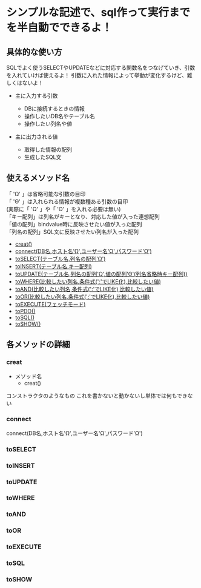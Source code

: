 # シンプルな記述で、sql作って実行までを半自動でできるよ！

## 具体的な使い方

SQLでよく使うSELECTやUPDATEなどに対応する関数名をつなげていき、引数を入れていけば使えるよ！
引数に入れた情報によって挙動が変化するけど、難しくはないよ！

* 主に入力する引数
    * DBに接続するときの情報
    * 操作したいDB名やテーブル名
    * 操作したい列名や値

* 主に出力される値
    * 取得した情報の配列
    * 生成したSQL文

## 使えるメソッド名

「 'Ω' 」は省略可能な引数の目印<br>
「 'Θ' 」は入れられる情報が複数種ある引数の目印<br>
 (実際に「 'Ω' 」や「 'Θ' 」を入れる必要は無い)<br>
「キー配列」は列名がキーとなり、対応した値が入った連想配列<br>
「値の配列」bindvalue時に反映させたい値が入った配列<br>
「列名の配列」SQL文に反映させたい列名が入った配列<br>

* [creat()](#creat)
* [connect(DB名,ホスト名'Ω',ユーザー名'Ω',パスワード'Ω')](#connect)
* [toSELECT(テーブル名,列名の配列'Ω')](#toselect)
* [toINSERT(テーブル名,キー配列)](#toinsert)
* [toUPDATE(テーブル名,列名の配列'Ω',値の配列'Θ'(列名省略時キー配列))](#toupdate)
* [toWHERE(比較したい列名,条件式(':'でLIKE化),比較したい値)](#towhere)
* [toAND(比較したい列名,条件式(':'でLIKE化),比較したい値)](#toand)
* [toOR(比較したい列名,条件式(':'でLIKE化),比較したい値)](#toor)
* [toEXECUTE(フェッチモード)](#toexecute)
* [toPDO()](#topdo)
* [toSQL()](#tosql)
* [toSHOW()](#toshow)

## 各メソッドの詳細

### creat

* メソッド名
    * creat()

コンストラクタのようなもの
これを書かないと動かないし単体では何もできない


### connect



connect(DB名,ホスト名'Ω',ユーザー名'Ω',パスワード'Ω')




### toSELECT



### toINSERT



### toUPDATE




### toWHERE




### toAND




### toOR



### toEXECUTE




### toSQL



### toSHOW